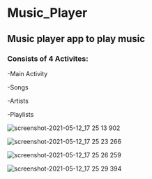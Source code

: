 # Music_Player
## Music player app to play music
### Consists of 4 Activites:

-Main Activity

-Songs 

-Artists

-Playlists

![screenshot-2021-05-12_17 25 13 902](https://user-images.githubusercontent.com/60577775/118005085-5a5e1880-b34a-11eb-9d1e-6399c9e62a13.png)

![screenshot-2021-05-12_17 25 23 266](https://user-images.githubusercontent.com/60577775/118005099-5df19f80-b34a-11eb-9c0c-edb29ef544e4.png)

![screenshot-2021-05-12_17 25 26 259](https://user-images.githubusercontent.com/60577775/118005108-6053f980-b34a-11eb-86cb-2d4e1431b927.png)

![screenshot-2021-05-12_17 25 29 394](https://user-images.githubusercontent.com/60577775/118005120-65b14400-b34a-11eb-8142-a56ef412a563.png)



